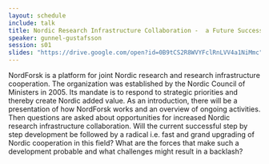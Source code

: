 ```yaml
---
layout: schedule
include: talk
title: Nordic Research Infrastructure Collaboration -  a Future Success Story?
speaker: gunnel-gustafsson
session: s01
slides: "https://drive.google.com/open?id=0B9tCS2R8WVYFclRnLVV4a1NiMmc"
---
```


NordForsk is a platform for joint Nordic research and research infrastructure
cooperation. The organization was established by the Nordic Council of Ministers
in 2005. Its mandate is to respond to strategic priorities and thereby create
Nordic added value. As an introduction, there will be a presentation of how
NordForsk works and an overview of ongoing activities. Then questions are asked
about opportunities for increased Nordic research infrastructure collaboration.
Will the current successful step by step development be followed by a radical
i.e. fast and grand upgrading of Nordic cooperation in this field? What are the
forces that make such a development probable and what challenges might result in
a backlash?
